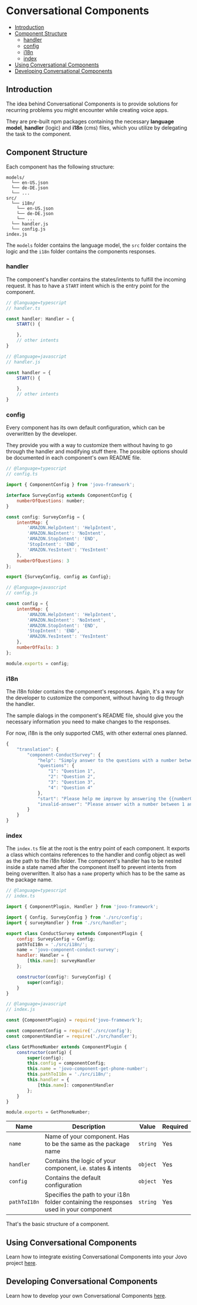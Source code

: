 # Conversational Components

* [Introduction](#introduction)
* [Component Structure](#component-structure)
  * [handler](#handler)
  * [config](#config)
  * [i18n](#i18n)
  * [index](#index)
* [Using Conversational Components](#using-conversational-components)
* [Developing Conversational Components](#developing-conversational-components)

## Introduction

The idea behind Conversational Components is to provide solutions for recurring problems you might encounter while creating voice apps.

They are pre-built npm packages containing the necessary **language model**, **handler** (logic) and **i18n** (cms) files, which you utilize by delegating the task to the component.

## Component Structure

Each component has the following structure:

```
models/
  └── en-US.json
  └── de-DE.json
  └── ...
src/
  └── i18n/
    └── en-US.json
    └── de-DE.json
    └── ...
  └── handler.js
  └── config.js
index.js
```

The `models` folder contains the language model, the `src` folder contains the logic and the `i18n` folder contains the components responses.

### handler

The component's handler contains the states/intents to fulfill the incoming request. It has to have a `START` intent which is the entry point for the component.

```js
// @language=typescript
// handler.ts

const handler: Handler = {
    START() {

    },
    // other intents
}

// @language=javascript
// handler.js

const handler = {
    START() {

    },
    // other intents
}
```

### config

Every component has its own default configuration, which can be overwritten by the developer. 

They provide you with a way to customize them without having to go through the handler and modifying stuff there. The possible options should be documented in each component's own README file.

```js
// @language=typescript
// config.ts

import { ComponentConfig } from 'jovo-framework';

interface SurveyConfig extends ComponentConfig {
    numberOfQuestions: number;
}

const config: SurveyConfig = {
    intentMap: {
        'AMAZON.HelpIntent': 'HelpIntent',
        'AMAZON.NoIntent': 'NoIntent',
        'AMAZON.StopIntent': 'END',
        'StopIntent': 'END',
        'AMAZON.YesIntent': 'YesIntent'
    },
    numberOfQuestions: 3
};

export {SurveyConfig, config as Config};

// @language=javascript
// config.js

const config = {
    intentMap: {
        'AMAZON.HelpIntent': 'HelpIntent',
        'AMAZON.NoIntent': 'NoIntent',
        'AMAZON.StopIntent': 'END',
        'StopIntent': 'END',
        'AMAZON.YesIntent': 'YesIntent'
    },
    numberOfFails: 3
};

module.exports = config;
```

### i18n

The i18n folder contains the component's responses. Again, it's a way for the developer to customize the component, without having to dig through the handler.

The sample dialogs in the component's README file, should give you the necessary information you need to make changes to the responses.

For now, i18n is the only supported CMS, with other external ones planned.

```js
{
    "translation": {
        "component-ConductSurvey": {
            "help": "Simply answer to the questions with a number between 1 and 5, where 1 is the worst and 5 is the best.",
            "questions": {
                "1": "Question 1",
                "2": "Question 2",
                "3": "Question 3",
                "4": "Question 4"
            },
            "start": "Please help me improve by answering the {{numberOfQuestions}} following questions with a number between 1 and 5, where 1 is the worst and 5 is the best.",
            "invalid-answer": "Please answer with a number between 1 and 5. "
        }
    }
}
```

### index

The `index.ts` file at the root is the entry point of each component. It exports a class which contains references to the handler and config object as well as the path to the i18n folder. The component's handler has to be nested inside a state named after the component itself to prevent intents from being overwritten. It also has a `name` property which has to be the same as the package name.

```js
// @language=typescript
// index.ts

import { ComponentPlugin, Handler } from 'jovo-framework';

import { Config, SurveyConfig } from './src/config';
import { surveyHandler } from './src/handler';

export class ConductSurvey extends ComponentPlugin {
    config: SurveyConfig = Config;
    pathToI18n = './src/i18n/';
    name = 'jovo-component-conduct-survey';
    handler: Handler = {
        [this.name]: surveyHandler
    };

    constructor(config?: SurveyConfig) {
        super(config);
    }
}

// @language=javascript
// index.js

const {ComponentPlugin} = require('jovo-framework');

const componentConfig = require('./src/config');
const componentHandler = require('./src/handler');

class GetPhoneNumber extends ComponentPlugin {
    constructor(config) {
        super(config);
        this.config = componentConfig;
        this.name = 'jovo-component-get-phone-number';
        this.pathToI18n = './src/i18n/';
        this.handler = {
            [this.name]: componentHandler
        };
    }
}

module.exports = GetPhoneNumber; 
```

Name | Description | Value | Required 
--- | --- | --- | ---
`name` | Name of your component. Has to be the same as the package name | `string` | Yes
`handler` | Contains the logic of your component, i.e. states & intents | `object` | Yes
`config` | Contains the default configuration | `object` | Yes
`pathToI18n` | Specifies the path to your i18n folder containing the responses used in your component | `string` | Yes


That's the basic structure of a component.

## Using Conversational Components

Learn how to integrate existing Conversational Components into your Jovo project [here](./using-components.md './components/using-components').

## Developing Conversational Components

Learn how to develop your own Conversational Components [here](./developing-components.md './components/developing-components').

<!--[metadata]: {
  "description": "Learn about the basic structure of Conversational Components.",
  "route": "components"
}-->